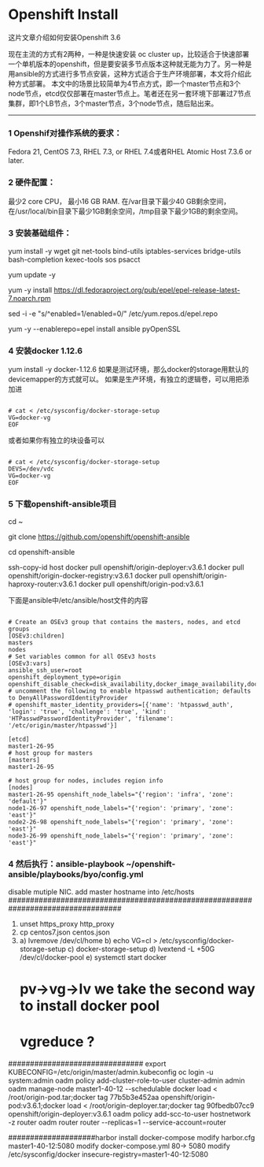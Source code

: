 # Openshift Install

这片文章介绍如何安装Openshift 3.6

现在主流的方式有2两种，一种是快速安装 oc cluster up，比较适合于快速部署一个单机版本的openshift，但是要安装多节点版本这种就无能为力了。另一种是用ansible的方式进行多节点安装，这种方式适合于生产环境部署，本文将介绍此种方式部署。
本文中的场景比较简单为4节点方式，即一个master节点和3个node节点，etcd仅仅部署在master节点上。笔者还在另一套环境下部署过7节点集群，即1个LB节点，3个master节点，3个node节点，随后贴出来。

---
### 1 Openshif对操作系统的要求：
Fedora 21, CentOS 7.3, RHEL 7.3, or RHEL 7.4或者RHEL Atomic Host 7.3.6 or later.

### 2 硬件配置：
最少2 core CPU， 最小16 GB RAM. 在/var目录下最少40 GB剩余空间，在/usr/local/bin目录下最少1GB剩余空间，/tmp目录下最少1GB的剩余空间。

### 3 安装基础组件：
yum install -y wget git net-tools bind-utils iptables-services bridge-utils bash-completion kexec-tools sos psacct

yum update -y

yum -y install https://dl.fedoraproject.org/pub/epel/epel-release-latest-7.noarch.rpm 

sed -i -e "s/^enabled=1/enabled=0/" /etc/yum.repos.d/epel.repo

yum -y --enablerepo=epel install ansible pyOpenSSL

### 4 安装docker 1.12.6
yum install -y docker-1.12.6
如果是测试环境，那么docker的storage用默认的devicemapper的方式就可以。
如果是生产环境，有独立的逻辑卷，可以用把添加进
<pre><code>
# cat <<EOF > /etc/sysconfig/docker-storage-setup
VG=docker-vg
EOF
</pre></code>
或者如果你有独立的块设备可以
<pre><code>
# cat <<EOF > /etc/sysconfig/docker-storage-setup
DEVS=/dev/vdc
VG=docker-vg
EOF
</pre></code>
### 5 下载openshift-ansible项目
cd ~

git clone https://github.com/openshift/openshift-ansible

cd openshift-ansible

ssh-copy-id host
  docker pull openshift/origin-deployer:v3.6.1 
  docker pull openshift/origin-docker-registry:v3.6.1
  docker pull openshift/origin-haproxy-router:v3.6.1
  docker pull openshift/origin-pod:v3.6.1

下面是ansible中/etc/ansible/host文件的内容
<pre><code>
# Create an OSEv3 group that contains the masters, nodes, and etcd groups
[OSEv3:children]
masters
nodes
# Set variables common for all OSEv3 hosts
[OSEv3:vars]
ansible_ssh_user=root
openshift_deployment_type=origin
openshift_disable_check=disk_availability,docker_image_availability,docker_storage
# uncomment the following to enable htpasswd authentication; defaults to DenyAllPasswordIdentityProvider
# openshift_master_identity_providers=[{'name': 'htpasswd_auth', 'login': 'true', 'challenge': 'true', 'kind':  'HTPasswdPasswordIdentityProvider', 'filename': '/etc/origin/master/htpasswd'}]
	
[etcd]
master1-26-95
# host group for masters
[masters]
master1-26-95

# host group for nodes, includes region info
[nodes]
master1-26-95 openshift_node_labels="{'region': 'infra', 'zone': 'default'}"
node1-26-97 openshift_node_labels="{'region': 'primary', 'zone': 'east'}"
node2-26-98 openshift_node_labels="{'region': 'primary', 'zone': 'east'}"
node3-26-99 openshift_node_labels="{'region': 'primary', 'zone': 'east'}"
</pre></code>

### 4 然后执行：ansible-playbook ~/openshift-ansible/playbooks/byo/config.yml

disable mutiple NIC.
add master hostname into /etc/hosts
##################################################################################
1. unset https_proxy http_proxy
2. cp centos7.json centos.json
3. a) lvremove /dev/cl/home
   b) echo VG=cl > /etc/sysconfig/docker-storage-setup
   c) docker-storage-setup
   d) lvextend -L +50G /dev/cl/docker-pool
   e) systemctl start docker
   # pv->vg->lv we take the second way to install docker pool
   # vgreduce ?

###############################
export KUBECONFIG=/etc/origin/master/admin.kubeconfig
oc login -u system:admin
oadm policy add-cluster-role-to-user cluster-admin admin
oadm manage-node master1-40-12 --schedulable
docker load < /root/origin-pod.tar;docker tag 77b5b3e452aa openshift/origin-pod:v3.6.1;docker load < /root/origin-deployer.tar;docker tag 90fbedb07cc9 openshift/origin-deployer:v3.6.1
oadm policy add-scc-to-user hostnetwork -z router
oadm router router --replicas=1 --service-account=router

####################harbor
install docker-compose
modify harbor.cfg master1-40-12:5080 
modify docker-compose.yml  80-> 5080
modify /etc/sysconfig/docker insecure-registry=master1-40-12:5080



